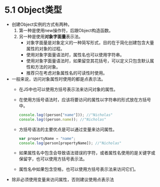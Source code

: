 # 5.1 Object类型

- 创建Object实例的方式有两种。
  1. 第一种是使用new操作符，后跟Object构造函数。
  2. 另一种是使用**对象字面量**表示法。
      - 对象字面量是对象定义的一种简写形式，目的在于简化创建包含大量属性的对象的过程。
      - 使用对象字面量语法时，属性名也可以使用字符串。
      - 使用对象字面量语法时，如果留空其花括号，可以定义只包含默认属性和方法的对象。
      - 推荐只在考虑对象属性名的可读性时使用。
- 一般来说，访问对象属性时使用的都是点表示法。
  - 在JS中也可以使用方括号表示法来访问对象的属性。
  - 在使用方括号语法时，应该将要访问的属性以字符串的形式放在方括号中。

    ```js
    console.log((person["name"])); //"Nicholas"
    console.log((person.name)); //"Nicholas"
    ```

  - 方括号语法的主要优点是可以通过变量来访问属性。
  
    ```js
    var propertyName = "name";
    console.log(person[propertyName]); //"Nicholas"
    ```
  
  - 如果属性名中包含会导致语法错误的字符，或者属性名使用的是关键字或保留字，也可以使用方括号表示法。
  - 属性名中如果包含空格，也可以使用方括号表示法来访问它们。
- 除非必须使用变量来访问属性，否则建议使用点表示法
